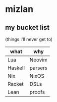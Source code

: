 # mizlan

## my bucket list

(things I'll never get to)

| what    | why     |
|---------|---------|
| Lua     | Neovim  |
| Haskell | parsers |
| Nix     | NixOS   |
| Racket  | DSLs    |
| Lean    | proofs  |
